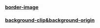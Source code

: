 ### [border-image](https://www.cnblogs.com/panshijie205/p/6851759.html)

### [background-clip&background-origin](http://www.jb51.net/css/142401.html)
